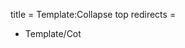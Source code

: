 title = Template:Collapse top
redirects =
-  Template/Cot
>>>>

<div data-type="collapse" class="collapse">